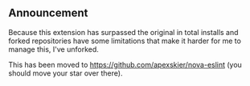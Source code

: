 ## Announcement

Because this extension has surpassed the original in total installs and forked repositories have some limitations that make it harder for me to manage this, I've unforked.

This has been moved to https://github.com/apexskier/nova-eslint (you should move your star over there).
